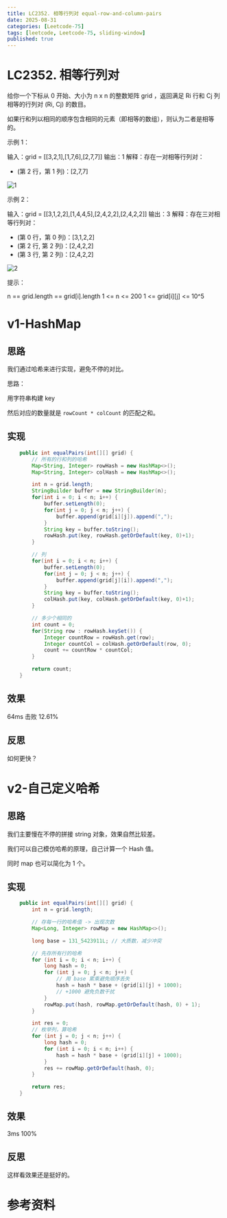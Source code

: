 ```yaml
---
title: LC2352. 相等行列对 equal-row-and-column-pairs
date: 2025-08-31 
categories: [Leetcode-75]
tags: [leetcode, Leetcode-75, sliding-window]
published: true
---
```


# LC2352. 相等行列对

给你一个下标从 0 开始、大小为 n x n 的整数矩阵 grid ，返回满足 Ri 行和 Cj 列相等的行列对 (Ri, Cj) 的数目。

如果行和列以相同的顺序包含相同的元素（即相等的数组），则认为二者是相等的。

示例 1：

输入：grid = [[3,2,1],[1,7,6],[2,7,7]]
输出：1
解释：存在一对相等行列对：
- (第 2 行，第 1 列)：[2,7,7]

![1](https://assets.leetcode.com/uploads/2022/06/01/ex1.jpg)

示例 2：

输入：grid = [[3,1,2,2],[1,4,4,5],[2,4,2,2],[2,4,2,2]]
输出：3
解释：存在三对相等行列对：
- (第 0 行，第 0 列)：[3,1,2,2]
- (第 2 行, 第 2 列)：[2,4,2,2]
- (第 3 行, 第 2 列)：[2,4,2,2]

![2](https://assets.leetcode.com/uploads/2022/06/01/ex2.jpg) 

提示：

n == grid.length == grid[i].length
1 <= n <= 200
1 <= grid[i][j] <= 10^5


# v1-HashMap

## 思路

我们通过哈希来进行实现，避免不停的对比。

思路：

用字符串构建 key

然后对应的数量就是 `rowCount * colCount` 的匹配之和。


## 实现

```java
    public int equalPairs(int[][] grid) {
        // 所有的行和列的哈希
        Map<String, Integer> rowHash = new HashMap<>();
        Map<String, Integer> colHash = new HashMap<>();

        int n = grid.length;
        StringBuilder buffer = new StringBuilder(n);
        for(int i = 0; i < n; i++) {
            buffer.setLength(0);
            for(int j = 0; j < n; j++) {
                buffer.append(grid[i][j]).append(",");
            }
            String key = buffer.toString();
            rowHash.put(key, rowHash.getOrDefault(key, 0)+1);
        }

        // 列
        for(int i = 0; i < n; i++) {
            buffer.setLength(0);
            for(int j = 0; j < n; j++) {
                buffer.append(grid[j][i]).append(",");
            }
            String key = buffer.toString();
            colHash.put(key, colHash.getOrDefault(key, 0)+1);
        }

        // 多少个相同的
        int count = 0;
        for(String row : rowHash.keySet()) {
            Integer countRow = rowHash.get(row);
            Integer countCol = colHash.getOrDefault(row, 0);
            count += countRow * countCol;
        }

        return count;
    }
```

## 效果

64ms 击败 12.61%

## 反思

如何更快？

# v2-自己定义哈希

## 思路

我们主要慢在不停的拼接 string 对象，效果自然比较差。

我们可以自己模仿哈希的原理，自己计算一个 Hash 值。

同时 map 也可以简化为 1 个。

## 实现

```java
    public int equalPairs(int[][] grid) {
        int n = grid.length;

        // 存每一行的哈希值 -> 出现次数
        Map<Long, Integer> rowMap = new HashMap<>();

        long base = 131_5423911L; // 大质数，减少冲突

        // 先存所有行的哈希
        for (int i = 0; i < n; i++) {
            long hash = 0;
            for (int j = 0; j < n; j++) {
                // 用 base 累乘避免顺序丢失
                hash = hash * base + (grid[i][j] + 1000); 
                // +1000 避免负数干扰
            }
            rowMap.put(hash, rowMap.getOrDefault(hash, 0) + 1);
        }

        int res = 0;
        // 枚举列，算哈希
        for (int j = 0; j < n; j++) {
            long hash = 0;
            for (int i = 0; i < n; i++) {
                hash = hash * base + (grid[i][j] + 1000);
            }
            res += rowMap.getOrDefault(hash, 0);
        }

        return res;
    }
```

## 效果

3ms  100%

## 反思

这样看效果还是挺好的。

# 参考资料